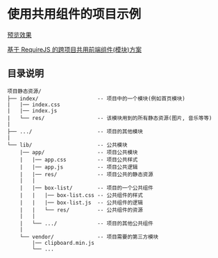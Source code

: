 # 使用共用组件的项目示例

[预览效果](http://ufologist.github.io/requirejs-example/index.html)

[基于 RequireJS 的跨项目共用前端组件(模块)方案](https://github.com/ufologist/requirejs-component/blob/master/principle.md)

## 目录说明

```
项目静态资源/
├── index/                   -- 项目中的一个模块(例如首页模块)
|   |── index.css
|   |── index.js
|   └── res/                 -- 该模块用到的所有静态资源(图片, 音乐等等)
|
├── .../                     -- 项目的其他模块
|
└── lib/                     -- 公共模块
    |── app/                 -- 项目公共模块
    |   |── app.css          -- 项目公共样式
    |   |── app.js           -- 项目公共逻辑
    |   |── res/             -- 项目公共的静态资源
    |   |
    |   |── box-list/        -- 项目的一个公共组件
    |   |   |── box-list.css -- 公共组件的样式
    |   |   |── box-list.js  -- 公共组件的逻辑
    |   |   └── res/         -- 公共组件的资源
    |   |
    |   └── .../             -- 项目的其他公共组件
    |
    └── vendor/              -- 项目需要的第三方模块
        |── clipboard.min.js
        └── ...
```